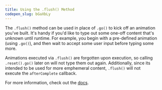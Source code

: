```yaml
---
title: Using the .flush() Method
codepen_slug: bGaXbLy
---
```


The `.flush()` method can be used in place of `.go()` to kick off an animation you've built. It's handy if you'd like to type out some one-off content that's unknown until runtime. For example, you begin with a pre-defined animation (using `.go()`), and then wait to accept some user input before typing some more.

Animations executed via `.flush()` are forgotten upon execution, so calling `.reset().go()` later on will not type them out again. Additionally, since its intended to be used for more emphemeral content, `.flush()` will not execute the `afterComplete` callback.

For more information, check out the [docs](/docs/vanilla/instance-methods/#flush).
